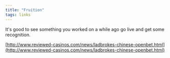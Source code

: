 ```yaml
---
title: "Fruition"
tags: links
---
```

It's good to see something you worked on a while ago go live and get some recognition.

[http://www.reviewed-casinos.com/news/ladbrokes-chinese-openbet.html](http://www.reviewed-casinos.com/news/ladbrokes-chinese-openbet.html)
